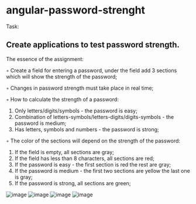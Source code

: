 # angular-password-strenght

Task:
## Create applications to test password strength.

The essence of the assignment:

◦ Create a field for entering a password, under the field add 3 sections which will show the strength of the password;

◦ Changes in password strength must take place in real time;

◦ How to calculate the strength of a password:

1. Only letters/digits/symbols - the password is easy;
2. Combination of letters-symbols/letters-digits/digits-symbols - the password is medium;
3. Has letters, symbols and numbers - the password is strong;

◦ The color of the sections will depend on the strength of the password:

1. If the field is empty, all sections are gray;
2. If the field has less than 8 characters, all sections are red;
3. If the password is easy - the first section is red the rest are gray;
4. If the password is medium - the first two sections are yellow the last one is gray;
5. If the password is strong, all sections are green;

![image](https://user-images.githubusercontent.com/75263925/219463898-bb3e1dc0-48c5-4f46-81bd-3fa2c5a49877.png)
![image](https://user-images.githubusercontent.com/75263925/219463937-4413ffdc-3a50-4d4f-86ee-c5b6c4d0a7d2.png)
![image](https://user-images.githubusercontent.com/75263925/219463999-866ccc6f-562d-4c68-90be-1593647bdc58.png)
![image](https://user-images.githubusercontent.com/75263925/219464050-b01ff735-4290-4397-8fd4-2d74f5e02736.png)
